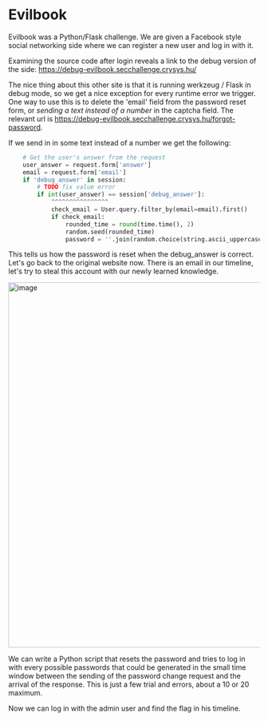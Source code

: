 # Evilbook

Evilbook was a Python/Flask challenge. We are given a Facebook style social networking side 
where we can register a new user and log in with it.   

Examining the source code after login reveals a link to the debug version of the side:
https://debug-evilbook.secchallenge.crysys.hu/

The nice thing about this other site is that it is running werkzeug / 
Flask in debug mode, so we get a nice exception for every runtime error we trigger. 
One way to use this is to delete the 'email' field from the password reset form,
or *sending a text instead of a number* in the captcha field. The relevant url is https://debug-evilbook.secchallenge.crysys.hu/forgot-password.

If we send in in some text instead of a number we get the following:

```python
    # Get the user's answer from the request
    user_answer = request.form['answer']
    email = request.form['email']
    if 'debug_answer' in session:
        # TODO fix value error
        if int(user_answer) == session['debug_answer']:
            ^^^^^^^^^^^^^^^^
            check_email = User.query.filter_by(email=email).first()
            if check_email:
                rounded_time = round(time.time(), 2)
                random.seed(rounded_time)
                password = ''.join(random.choice(string.ascii_uppercase + string.ascii_lowercase + string.digits + string.punctuation) for _ in range(12))
```

This tells us how the password is reset when the debug_answer is correct. Let's go back to the original website now. There is 
an email in our timeline, let's try to steal this account with our newly learned knowledge. 

<img width="731" alt="image" src="https://user-images.githubusercontent.com/6275775/231820579-4e9f3346-1e6f-485f-8bef-4090f0a2c531.png">

We can write a Python script that resets the password and tries to log in with every possible passwords 
that could be generated in the small time window between the sending of the password change request and 
the arrival of the response. This is just a few trial and errors, about a 10 or 20 maximum.

Now we can log in with the admin user and find the flag in his timeline.
